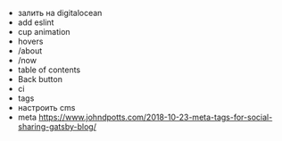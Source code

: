 - залить на digitalocean
- add eslint
- cup animation
- hovers
- /about
- /now
- table of contents
- Back button
- ci
- tags
- настроить cms
- meta https://www.johndpotts.com/2018-10-23-meta-tags-for-social-sharing-gatsby-blog/
